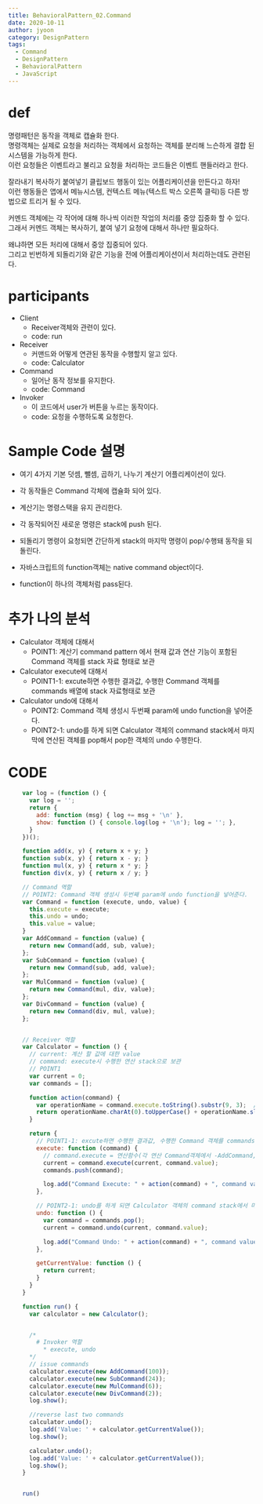 ```yaml
---
title: BehavioralPattern_02.Command
date: 2020-10-11
author: jyoon
category: DesignPattern
tags:
  - Command
  - DesignPattern
  - BehavioralPattern
  - JavaScript
---
```


# def
명령패턴은 동작을 객체로 캡슐화 한다.   
명령객체는 실제로 요청을 처리하는 객체에서 요청하는 객체를 분리해 느슨하게 결합 된 시스템을 가능하게 한다.   
이런 요청들은 이벤트라고 불리고 요청을 처리하는 코드들은 이벤트 핸들러라고 한다.   
  
잘라내기 복사하기 붙여넣기 클립보드 행동이 있는 어플리케이션을 만든다고 하자!  
이런 행동들은 앱에서 메뉴시스템, 컨텍스트 메뉴(텍스트 박스 오른쪽 클릭)등 다른 방법으로 트리거 될 수 있다.   
  
커멘드 객체에는 각 작어에 대해 하나씩 이러한 작업의 처리를 중앙 집중화 할 수 있다.   
그래서 커멘드 객체는 복사하기, 붙여 넣기 요청에 대해서 하나만 필요하다.  
  
왜냐하면 모든 처리에 대해서 중앙 집중되어 있다.   
그리고 빈번하게 되돌리기와 같은 기능을 전에 어플리케이션이서 처리하는데도 관련된다.  
  
# participants 
  * Client
    - Receiver객체와 관련이 있다.
    - code: run
  * Receiver
    - 커맨드와 어떻게 연관된 동작을 수행할지 알고 있다.
    - code: Calculator 
  * Command
    - 일어난 동작 정보를 유지한다.
    - code: Command 
  * Invoker
    - 이 코드에서 user가 버튼을 누르는 동작이다.
    - code: 요청을 수행하도록 요청한다.

# Sample Code 설명
  * 여기 4가지 기본 덧셈, 뺄셈, 곱하기, 나누기 계산기 어플리케이션이 있다.
  * 각 동작들은 Command 각체에 캡슐화 되어 있다.
    
  * 계산기는 명령스택을 유지 관리한다.
  * 각 동작되어진 새로운 명령은 stack에 push 된다.
  * 되돌리기 명령이 요청되면 간단하게 stack의 마지막 명령이 pop/수행돼 동작을 되돌린다.
  
  * 자바스크립트의 function객체는 native command object이다.
  * function이 하나의 객체처럼 pass된다.
  
# 추가 나의 분석 
  * Calculator 객체에 대해서 
    - POINT1: 계산기 command pattern 에서 현재 값과 연산 기능이 포함된 Command 객체를 stack 자료 형태로 보관
  * Calculator execute에 대해서
    - POINT1-1: excute하면 수행한 결과값, 수행한 Command 객체를 commands 배열에 stack 자료형태로 보관
  * Calculator undo에 대해서 
    - POINT2: Command 객체 생성시 두번째 param에 undo function을 넣어준다.
    - POINT2-1: undo를 하게 되면 Calculator 객체의 command stack에서 마지막에 연산된 객체를 pop해서 pop한 객체의 undo 수행한다.

# CODE
```js
    var log = (function () {
      var log = '';
      return {
        add: function (msg) { log += msg + '\n' },
        show: function () { console.log(log + '\n'); log = ''; },
      }
    })();

    function add(x, y) { return x + y; }
    function sub(x, y) { return x - y; }
    function mul(x, y) { return x * y; }
    function div(x, y) { return x / y; }

    // Command 역할
    // POINT2: Command 객체 생성시 두번째 param에 undo function을 넣어준다.
    var Command = function (execute, undo, value) {
      this.execute = execute;
      this.undo = undo;
      this.value = value;
    }
    var AddCommand = function (value) {
      return new Command(add, sub, value);
    };
    var SubCommand = function (value) {
      return new Command(sub, add, value);
    };
    var MulCommand = function (value) {
      return new Command(mul, div, value);
    };
    var DivCommand = function (value) {
      return new Command(div, mul, value);
    };


    // Receiver 역할
    var Calculator = function () {
      // current: 계산 할 값에 대한 value
      // command: execute시 수행한 연산 stack으로 보관
      // POINT1
      var current = 0;
      var commands = [];

      function action(command) {
        var operationName = command.execute.toString().substr(9, 3);  // function name을 구하기 위해서
        return operationName.charAt(0).toUpperCase() + operationName.slice(1);
      }

      return {
        // POINT1-1: excute하면 수행한 결과값, 수행한 Command 객체를 commands 배열에 stack 자료형태로 보관
        execute: function (command) {
          // command.execute = 연산함수(각 연산 Command객체에서 -AddCommand, SubCommand, MulCommand, DivCommand- 수행 할 )
          current = command.execute(current, command.value);
          commands.push(command);

          log.add("Command Execute: " + action(command) + ", command value: " + command.value + ", current value: " + this.getCurrentValue());
        },

        // POINT2-1: undo를 하게 되면 Calculator 객체의 command stack에서 마지막에 연산된 객체를 pop해서 pop한 객체의 undo 수행한다.
        undo: function () {
          var command = commands.pop();
          current = command.undo(current, command.value);

          log.add("Command Undo: " + action(command) + ", command value: " + command.value + ", current value: " + this.getCurrentValue());
        },

        getCurrentValue: function () {
          return current;
        }
      }
    }

    function run() {
      var calculator = new Calculator();


      /*
        # Invoker 역할
          * execute, undo
      */
      // issue commands
      calculator.execute(new AddCommand(100));
      calculator.execute(new SubCommand(24));
      calculator.execute(new MulCommand(6));
      calculator.execute(new DivCommand(2));
      log.show();

      //reverse last two commands
      calculator.undo();
      log.add('Value: ' + calculator.getCurrentValue());
      log.show();

      calculator.undo();
      log.add('Value: ' + calculator.getCurrentValue());
      log.show();
    }


    run()
```